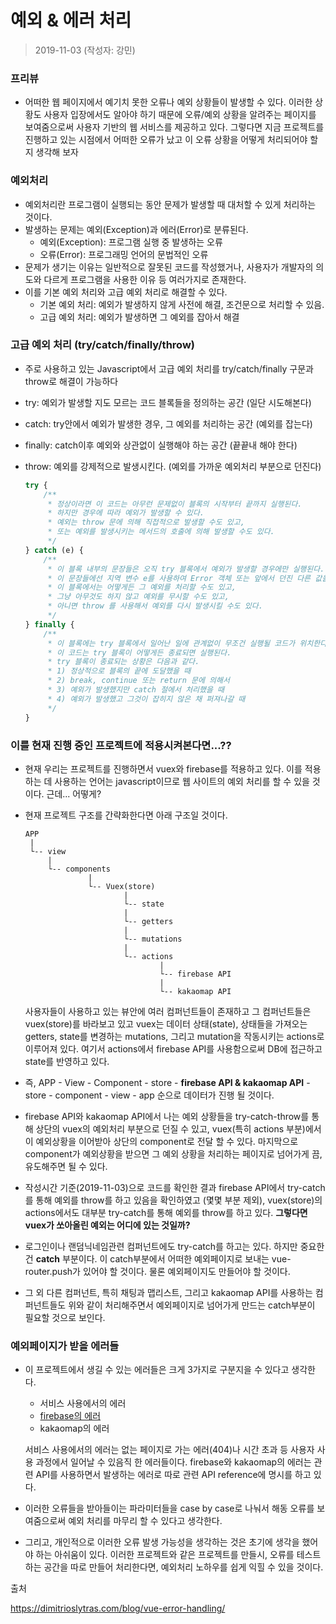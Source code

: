 # 예외 & 에러 처리	

> 2019-11-03 (작성자: 강민)



### 프리뷰

- 어떠한 웹 페이지에서 예기치 못한 오류나 예외 상황들이 발생할 수 있다. 이러한 상황도 사용자 입장에서도 알아야 하기 때문에 오류/예외 상황을 알려주는 페이지를 보여줌으로써 사용자 기반의 웹 서비스를 제공하고 있다. 그렇다면 지금 프로젝트를 진행하고 있는 시점에서 어떠한 오류가 났고 이 오류 상황을 어떻게 처리되어야 할 지 생각해 보자



### 예외처리

- 예외처리란 프로그램이 실행되는 동안 문제가 발생할 때 대처할 수 있게 처리하는 것이다.
- 발생하는 문제는 예외(Exception)과 에러(Error)로 분류된다.
  - 예외(Exception): 프로그램 실행 중 발생하는 오류
  - 오류(Error): 프로그래밍 언어의 문법적인 오류
- 문제가 생기는 이유는 일반적으로 잘못된 코드를 작성했거나, 사용자가 개발자의 의도와 다르게 프로그램을 사용한 이유 등 여러가지로 존재한다.
- 이를 기본 예외 처리와 고급 예외 처리로 해결할 수 있다.
  - 기본 예외 처리: 예외가 발생하지 않게 사전에 해결, 조건문으로 처리할 수 있음.
  - 고급 예외 처리: 예외가 발생하면 그 예외를 잡아서 해결



### 고급 예외 처리 (try/catch/finally/throw)

- 주로 사용하고 있는 Javascript에서 고급 예외 처리를 try/catch/finally 구문과 throw로 해결이 가능하다

- try: 예외가 발생할 지도 모르는 코드 블록들을 정의하는 공간 (일단 시도해본다)

- catch: try안에서 예외가 발생한 경우, 그 예외를 처리하는 공간 (예외를 잡는다)

- finally: catch이후 예외와 상관없이 실행해야 하는 공간 (끝끝내 해야 한다) 

- throw: 예외를 강제적으로 발생시킨다. (예외를 가까운 예외처리 부분으로 던진다)

  ```javascript
  try { 
      /**
       * 정상이라면 이 코드는 아무런 문제없이 블록의 시작부터 끝까지 실행된다.
       * 하지만 경우에 따라 예외가 발생할 수 있다.
       * 예외는 throw 문에 의해 직접적으로 발생할 수도 있고,
       * 또는 예외를 발생시키는 메서드의 호출에 의해 발생할 수도 있다.
       */ 
  } catch (e) { 
      /**
       * 이 블록 내부의 문장들은 오직 try 블록에서 예외가 발생할 경우에만 실행된다.
       * 이 문장들에선 지역 변수 e를 사용하여 Error 객체 또는 앞에서 던진 다른 값을 참조할 수 있다.
       * 이 블록에서는 어떻게든 그 예외를 처리할 수도 있고,
       * 그냥 아무것도 하지 않고 예외를 무시할 수도 있고,
       * 아니면 throw 를 사용해서 예외를 다시 발생시킬 수도 있다.
       */
  } finally {
      /** 
       * 이 블록에는 try 블록에서 일어난 일에 관계없이 무조건 실행될 코드가 위치한다.
       * 이 코드는 try 블록이 어떻게든 종료되면 실행된다.
       * try 블록이 종료되는 상황은 다음과 같다.
       * 1) 정상적으로 블록의 끝에 도달했을 때
       * 2) break, continue 또는 return 문에 의해서
       * 3) 예외가 발생했지만 catch 절에서 처리했을 때
       * 4) 예외가 발생했고 그것이 잡히지 않은 채 퍼져나갈 때
       */ 
  }
  
  ```

  

### 이를 현재 진행 중인 프로젝트에 적용시켜본다면...??

- 현재 우리는 프로젝트를 진행하면서 vuex와 firebase를 적용하고 있다. 이를 적용하는 데 사용하는 언어는 javascript이므로 웹 사이트의 예외 처리를 할 수 있을 것이다. 근데... 어떻게?

- 현재 프로젝트 구조를 간략화한다면 아래 구조일 것이다.

  ```
  APP
   |
   └-- view
   	   |
   	   └-- components
   	   			|
   	   			└-- Vuex(store)
   	   					|
   	   					└-- state
   	   					|
   	   					└-- getters
   	   					|
   	   					└-- mutations
   	   					|
   	   					└-- actions
   	   							|
   	   							└-- firebase API
   	   							|
   	   							└-- kakaomap API
  ```

  사용자들이 사용하고 있는 뷰안에 여러 컴퍼넌트들이 존재하고 그 컴퍼넌트들은 vuex(store)를 바라보고 있고 vuex는 데이터 상태(state), 상태들을 가져오는 getters, state를 변경하는 mutations, 그리고 mutation을 작동시키는 actions로 이루어져 있다. 여기서 actions에서 firebase API를 사용함으로써 DB에 접근하고 state를 반영하고 있다.

- 즉, APP - View - Component - store - **firebase API & kakaomap API** - store - component - view - app 순으로 데이터가 진행 될 것이다.
- firebase API와 kakaomap API에서 나는 예외 상황들을 try-catch-throw를 통해 상단의 vuex의 예외처리 부분으로 던질 수 있고, vuex(특히 actions 부분)에서 이 예외상황을 이어받아 상단의 component로 전달 할 수 있다. 마지막으로 component가 예외상황을 받으면 그 예외 상황을 처리하는 페이지로 넘어가게 끔, 유도해주면 될 수 있다.
- 작성시간 기준(2019-11-03)으로 코드를 확인한 결과 firebase API에서 try-catch를 통해 예외를 throw를 하고 있음을 확인하였고 (몇몇 부분 제외), vuex(store)의 actions에서도 대부분 try-catch를 통해 예외를 throw를 하고 있다. **그렇다면 vuex가 쏘아올린 예외는 어디에 있는 것일까?** 

- 로그인이나 랜덤닉네임관련 컴퍼넌트에도 try-catch를 하고는 있다. 하지만 중요한 건 **catch** 부분이다. 이 catch부분에서 어떠한 예외페이지로 보내는 vue-router.push가 있어야 할 것이다. 물론 예외페이지도 만들어야 할 것이다.
- 그 외 다른 컴퍼넌트, 특히 채팅과 맵리스트, 그리고 kakaomap API를 사용하는 컴퍼넌트들도 위와 같이 처리해주면서 예외페이지로 넘어가게 만드는 catch부분이 필요할 것으로 보인다.



### 예외페이지가 받을 에러들

- 이 프로젝트에서 생길 수 있는 에러들은 크게 3가지로 구분지을 수 있다고 생각한다.

  - 서비스 사용에서의 에러
  - <a href="https://firebase.google.com/docs/reference/js/firebase.firestore.html#firestoreerrorcode">firebase의 에러</a>
  - kakaomap의 에러

  서비스 사용에서의 에러는 없는 페이지로 가는 에러(404)나 시간 초과 등 사용자 사용 과정에서 일어날 수 있음직 한 에러들이다. firebase와 kakaomap의 에러는 관련 API를 사용하면서 발생하는 에러로 따로 관련 API reference에 명시를 하고 있다.

- 이러한 오류들을 받아들이는 파라미터들을 case by case로 나눠서 해동 오류를 보여줌으로써 예외 처리를 마무리 할 수 있다고 생각한다.
- 그리고, 개인적으로 이러한 오류 발생 가능성을 생각하는 것은 초기에 생각을 했어야 하는 아쉬움이 있다. 이러한 프로젝트와 같은 프로젝트를 만들시, 오류를 테스트하는 공간을 따로 만들어 처리한다면, 예외처리 노하우를 쉽게 익힐 수 있을 것이다.



출처

 https://dimitrioslytras.com/blog/vue-error-handling/ 